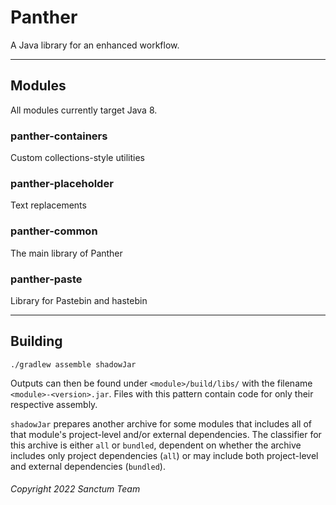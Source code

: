 # Panther
A Java library for an enhanced workflow.

---

## Modules
All modules currently target Java 8.

### panther-containers
Custom collections-style utilities
### panther-placeholder
Text replacements
### panther-common
The main library of Panther
### panther-paste
Library for Pastebin and hastebin

---

## Building
```shell
./gradlew assemble shadowJar
```
Outputs can then be found under `<module>/build/libs/`
with the filename `<module>-<version>.jar`. Files with
this pattern contain code for only their respective
assembly.

`shadowJar` prepares another archive for some modules
that includes all of that module's project-level
and/or external dependencies.
The classifier for this archive is either `all` or
`bundled`, dependent on whether the archive includes
only project dependencies (`all`) or may include both
project-level and external dependencies (`bundled`).

###### Copyright 2022 Sanctum Team
